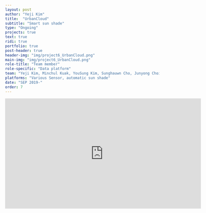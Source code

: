 ```yaml
---
layout: post
author: "Yeji Kim"
title:  "UrbanCloud"
subtitle: "Smart sun shade"
type: "Ongoing"
projects: true
text: true
ridi: true
portfolio: true
post-header: true
header-img: "img/project6_UrbanCloud.png"
main-img: "img/project6_UrbanCloud.png"
role-title: "Team member"
role-specific: "Data platform"
team: "Yeji Kim, Minchul Kuak, YouSung Kim, Sunghauwn Cho, Junyong Choi"
platforms: "Various Sensor, automatic sun shade"
date: "SEP 2019-"
order: 7
---
```


<iframe width="640" height="360" src="https://youtu.be/C2xQtuFq1mM" frameborder="0" gesture="media" allowfullscreen=""></iframe>

